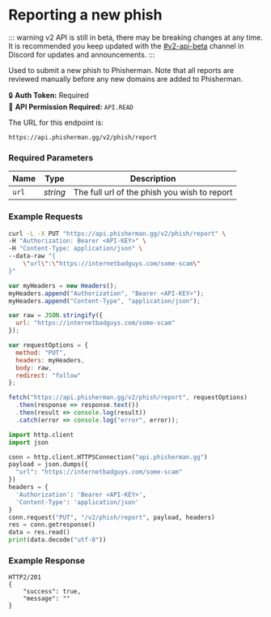 # Reporting a new phish <Badge type="warning" text="PUT" vertical="middle" />

::: warning
v2 API is still in beta, there may be breaking changes at any time. It is recommended you keep updated with the [#v2-api-beta](https://discord.com/channels/878130674844979210/904090622208663632) channel in Discord for updates and announcements.
:::

Used to submit a new phish to Phisherman. Note that all reports are reviewed manually before any new domains are added to Phisherman.

:lock: **Auth Token:** Required  
:key: **API Permission Required:** `API.READ`

The URL for this endpoint is:

```:no-line-numbers
https://api.phisherman.gg/v2/phish/report
```

### Required Parameters

| Name  | Type     | Description                                  |
| ----- | -------- | -------------------------------------------- |
| `url` | _string_ | The full url of the phish you wish to report |

### Example Requests

<CodeGroup>
  <CodeGroupItem title="CURL">

```bash
curl -L -X PUT "https://api.phisherman.gg/v2/phish/report" \
-H "Authorization: Bearer <API-KEY>" \
-H "Content-Type: application/json" \
--data-raw "{
    \"url\":\"https://internetbadguys.com/some-scam\"
}"
```

  </CodeGroupItem>

  <CodeGroupItem title="JS">

```js
var myHeaders = new Headers();
myHeaders.append("Authorization", "Bearer <API-KEY>");
myHeaders.append("Content-Type", "application/json");

var raw = JSON.stringify({
  url: "https://internetbadguys.com/some-scam"
});

var requestOptions = {
  method: "PUT",
  headers: myHeaders,
  body: raw,
  redirect: "follow"
};

fetch("https://api.phisherman.gg/v2/phish/report", requestOptions)
  .then(response => response.text())
  .then(result => console.log(result))
  .catch(error => console.log("error", error));
```

  </CodeGroupItem>

  <CodeGroupItem title="Python">

```py
import http.client
import json

conn = http.client.HTTPSConnection("api.phisherman.gg")
payload = json.dumps({
  "url": "https://internetbadguys.com/some-scam"
})
headers = {
  'Authorization': 'Bearer <API-KEY>',
  'Content-Type': 'application/json'
}
conn.request("PUT", "/v2/phish/report", payload, headers)
res = conn.getresponse()
data = res.read()
print(data.decode("utf-8"))
```

  </CodeGroupItem>

</CodeGroup>

### Example Response

```
HTTP2/201
{
	"success": true,
	"message": ""
}
```
